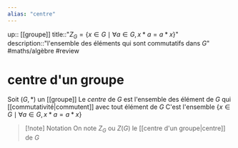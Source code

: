 ```yaml
---
alias: "centre"
---
```

up:: [[groupe]] 
title::"$Z_{G} = \{ x \in G \mid \forall a\in G, x*a=a*x \}$"
description::"l'ensemble des éléments qui sont commutatifs dans $G$"
#maths/algèbre #review 
# centre d'un groupe
Soit $(G, *)$ un [[groupe]]
Le _centre_ de $G$ est l'ensemble des élément de $G$ qui [[commutativité|commutent]] avec tout élément de $G$
C'est l'ensemble $\left\{ x \in G \mid \forall a \in G, x*a = a*x \right\}$

> [!note] Notation 
> On note $Z_{G}$ ou $Z(G)$ le [[centre d'un groupe|centre]] de $G$
